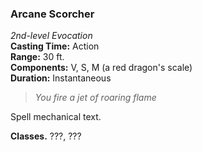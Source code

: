### Arcane Scorcher  
*2nd-level Evocation*  
**Casting Time:** Action  
**Range:** 30 ft.  
**Components:** V, S, M (a red dragon's scale)  
**Duration:** Instantaneous  

> *You fire a jet of roaring flame*

Spell mechanical text.

**Classes.** ???, ???